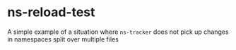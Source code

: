 # ns-reload-test

A simple example of a situation where `ns-tracker` does not pick up changes in namespaces split over multiple files
